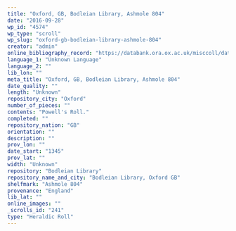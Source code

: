 ```yaml
---
title: "Oxford, GB, Bodleian Library, Ashmole 804"
date: "2016-09-28"
wp_id: "4574"
wp_type: "scroll"
wp_slug: "oxford-gb-bodleian-library-ashmole-804"
creator: "admin"
online_bibliography_record: "https://databank.ora.ox.ac.uk/misccoll/datasets/QuartoAshmole/Ashmole.pdf"
language_1: "Unknown Language"
language_2: ""
lib_lon: ""
meta_title: "Oxford, GB, Bodleian Library, Ashmole 804"
date_quality: ""
length: "Unknown"
repository_city: "Oxford"
number_of_pieces: ""
contents: "Powell's Roll."
completed: ""
repository_nation: "GB"
orientation: ""
description: ""
prov_lon: ""
date_start: "1345"
prov_lat: ""
width: "Unknown"
repository: "Bodleian Library"
repository_name_and_city: "Bodleian Library, Oxford GB"
shelfmark: "Ashmole 804"
provenance: "England"
lib_lat: ""
online_images: ""
_scrolls_id: "241"
type: "Heraldic Roll"
---
```



